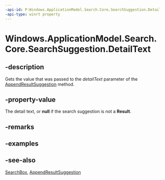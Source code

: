 ----api-id: P:Windows.ApplicationModel.Search.Core.SearchSuggestion.DetailText
-api-type: winrt property
---<!-- Property syntaxpublic string DetailText { get; }--># Windows.ApplicationModel.Search.Core.SearchSuggestion.DetailText## -descriptionGets the value that was passed to the *detailText* parameter of the [AppendResultSuggestion](../windows.applicationmodel.search/searchsuggestioncollection_appendresultsuggestion.md) method.## -property-valueThe detail text, or **null** if the search suggestion is not a **Result**.## -remarks## -examples## -see-also[SearchBox](../windows.ui.xaml.controls/searchbox.md), [AppendResultSuggestion](../windows.applicationmodel.search/searchsuggestioncollection_appendresultsuggestion.md)